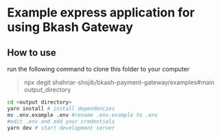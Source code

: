 # Example express application for using Bkash Gateway

## How to use

run the following command to clone this folder to your computer

> npx degit shahriar-shojib/bkash-payment-gateway/examples#main output_directory

```bash
cd <output directory>
yarn install # install dependencies
mv .env.example .env #rename .env.example to .env
#edit .env and add your credentials
yarn dev # start development server
```
